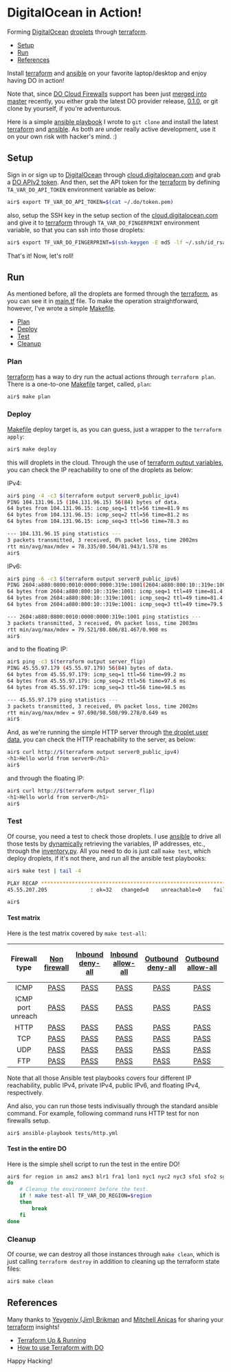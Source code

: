 # DigitalOcean in Action!

Forming [DigitalOcean](http://digitalocean.com)
[droplets](http://www.digitalocean.com/products/compute/)
through [terraform](http://terraform.io).

- [Setup](#setup)
- [Run](#run)
- [References](#references)

Install [terraform](http://terraform.io) and [ansible](http://ansible.com)
on your favorite laptop/desktop and enjoy having DO in action!

Note that, since [DO Cloud Firewalls](https://do.co/cloud-firewalls) support
has been just
[merged into master](https://github.com/terraform-providers/terraform-provider-digitalocean/pull/1)
recently, you either grab the latest DO provider release,
[0.1.0](https://github.com/terraform-providers/terraform-provider-digitalocean/blob/master/CHANGELOG.md#010-june-19-2017),
or git clone by yourself, if you're adventurous.

Here is a simple [ansible playbook](https://github.com/keinohguchi/arch-on-air/blob/master/guest.yml#L33-L39)
I wrote to `git clone` and install the latest [terraform](http://terraform.io)
and [ansible](http://ansible.com).  As both are under really active development,
use it on your own risk with hacker's mind. :)

## Setup

Sign in or sign up to [DigitalOcean](http://digitalocean.com) through
[cloud.digitalocean.com](https://cloud.digitalocean.com/registrations/new)
and grab a [DO APIv2 token](http://www.digitalocean.com/community/tutorials/how-to-use-the-digitalocean-api-v2).
And then, set the API token for the [terraform](http://terraform.io)
by defining `TA_VAR_DO_API_TOKEN` environment variable as below:

```sh
air$ export TF_VAR_DO_API_TOKEN=$(cat ~/.do/token.pem)
```

also, setup the SSH key in the setup section of the
[cloud.digitalocean.com](http://www.google.com/url?sa=t&rct=j&q=&esrc=s&source=web&cd=12&ved=0ahUKEwjy1Z-Gs6LUAhWP2YMKHdz3ChUQFghUMAs&url=https%3A%2F%2Fwww.digitalocean.com%2Fcommunity%2Ftutorials%2Fhow-to-set-up-ssh-keys--2&usg=AFQjCNGf2nqGqjoCm0fCqIV3mR-djWG8qA)
and give it to [terraform](http://terraform.io) through
`TA_VAR_DO_FINGERPRINT` environment variable, so that you can
ssh into those droplets:

```sh
air$ export TF_VAR_DO_FINGERPRINT=$(ssh-keygen -E md5 -lf ~/.ssh/id_rsa.pub|awk '{print $2}'|sed 's/MD5://')
```

That's it!  Now, let's roll!

## Run

As mentioned before, all the droplets are formed through
the [terraform](http://terraform.io), as you can see it
in [main.tf](main.tf) file.  To make the operation
straightforward, however, I've wrote a simple [Makefile](Makefile).

- [Plan](#plan)
- [Deploy](#deploy)
- [Test](#test)
- [Cleanup](#cleanup)

### Plan

[terraform](http://terraform.io) has a way to dry run the
actual actions through `terraform plan`.  There is a one-to-one
[Makefile](Makefile) target, called, `plan`:

```sh
air$ make plan
```

### Deploy

[Makefile](Makefile) deploy target is, as you can guess,
just a wrapper to the `terraform apply`:

```sh
air$ make deploy
```

this will droplets in the cloud.  Through the use
of [terraform output variables](outputs.tf), you can check the
IP reachability to one of the droplets as below:

IPv4:

```sh
air$ ping -4 -c3 $(terraform output server0_public_ipv4)
PING 104.131.96.15 (104.131.96.15) 56(84) bytes of data.
64 bytes from 104.131.96.15: icmp_seq=1 ttl=56 time=81.9 ms
64 bytes from 104.131.96.15: icmp_seq=2 ttl=56 time=81.2 ms
64 bytes from 104.131.96.15: icmp_seq=3 ttl=56 time=78.3 ms

--- 104.131.96.15 ping statistics ---
3 packets transmitted, 3 received, 0% packet loss, time 2002ms
rtt min/avg/max/mdev = 78.335/80.504/81.943/1.578 ms
air$
```
IPv6:

```sh
air$ ping -6 -c3 $(terraform output server0_public_ipv6)
PING 2604:a880:0800:0010:0000:0000:319e:1001(2604:a880:800:10::319e:1001) 56 data bytes
64 bytes from 2604:a880:800:10::319e:1001: icmp_seq=1 ttl=49 time=81.4 ms
64 bytes from 2604:a880:800:10::319e:1001: icmp_seq=2 ttl=49 time=81.4 ms
64 bytes from 2604:a880:800:10::319e:1001: icmp_seq=3 ttl=49 time=79.5 ms

--- 2604:a880:0800:0010:0000:0000:319e:1001 ping statistics ---
3 packets transmitted, 3 received, 0% packet loss, time 2003ms
rtt min/avg/max/mdev = 79.521/80.806/81.467/0.908 ms
air$
```

and to the floating IP:

```sh
air$ ping -c3 $(terraform output server_flip)
PING 45.55.97.179 (45.55.97.179) 56(84) bytes of data.
64 bytes from 45.55.97.179: icmp_seq=1 ttl=56 time=99.2 ms
64 bytes from 45.55.97.179: icmp_seq=2 ttl=56 time=97.6 ms
64 bytes from 45.55.97.179: icmp_seq=3 ttl=56 time=98.5 ms

--- 45.55.97.179 ping statistics ---
3 packets transmitted, 3 received, 0% packet loss, time 2002ms
rtt min/avg/max/mdev = 97.690/98.508/99.278/0.649 ms
air$
```

And, as we're running the simple HTTP server through
[the droplet user data](http://www.digitalocean.com/community/tutorials/an-introduction-to-droplet-metadata), you can check the HTTP
reachability to the server, as below:

```sh
air$ curl http://$(terraform output server0_public_ipv4)
<h1>Hello world from server0</h1>
air$
```

and through the floating IP:

```sh
air$ curl http://$(terraform output server_flip)
<h1>Hello world from server0</h1>
air$
```

### Test

Of course, you need a test to check those droplets.  I use
[ansible](http://ansible.com) to drive all those tests by
[dynamically](http://docs.ansible.com/ansible/intro_dynamic_inventory.html)
retrieving the variables, IP addresses, etc., through the
[inventory.py](inventory.py).  All you need to do is just
call `make test`, which deploy droplets, if it's not there,
and run all the ansible test playbooks:

```sh
air$ make test | tail -4

PLAY RECAP *********************************************************************
45.55.207.205              : ok=32   changed=0    unreachable=0    failed=0

air$
```

#### Test matrix

Here is the test matrix covered by `make test-all`:

| Firewall type | [Non firewall](main.tf) | [Inbound deny-all](firewalls/server/000-deny-all/main.tf) | [Inbound allow-all](firewalls/server/999-allow-all/main.tf) | [Outbound deny-all](firewalls/client/000-deny-all/main.tf) | [Outbound allow-all](firewalls/client/999-allow-all/main.tf) | [In/Out-bound deny-all](firewalls/both/000-deny-all/main.tf) | [In/Out-bound allow-all](firewalls/both/999-allow-all/main.tf) |
|:---:|:---:|:---:|:---:|:---:|:---:|:---:|:---:|
| ICMP | [PASS](tests/icmp.yml) | [PASS](firewalls/server/000-deny-all/tests/icmp.yml) | [PASS](firewalls/server/999-allow-all/tests/icmp.yml) | [PASS](firewalls/client/000-deny-all/tests/icmp.yml) | [PASS](firewalls/client/999-allow-all/tests/icmp.yml) | [PASS](firewalls/both/000-deny-all/tests/icmp.yml) | [PASS](firewalls/both/999-allow-all/tests/icmp.yml) |
| ICMP port unreach | [PASS](tests/icmp_port_unreach.yml) | [PASS](firewalls/server/000-deny-all/tests/icmp_port_unreach.yml) | [PASS](firewalls/server/999-allow-all/tests/icmp_port_unreach.yml) | [PASS](firewalls/client/000-deny-all/tests/icmp_port_unreach.yml) | [PASS](firewalls/client/999-allow-all/tests/icmp_port_unreach.yml) | [PASS](firewalls/both/000-deny-all/tests/icmp_port_unreach.yml) | [PASS](firewalls/both/999-allow-all/tests/icmp_port_unreach.yml) |
| HTTP | [PASS](tests/http.yml) | [PASS](firewalls/server/000-deny-all/tests/http.yml) | [PASS](firewalls/server/999-allow-all/tests/http.yml) | [PASS](firewalls/client/000-deny-all/tests/http.yml) | [PASS](firewalls/client/999-allow-all/tests/http.yml) | [PASS](firewalls/both/000-deny-all/tests/http.yml) | [PASS](firewalls/both/999-allow-all/tests/http.yml) |
| TCP | [PASS](tests/tcp.yml) | [PASS](firewalls/server/000-deny-all/tests/tcp.yml) | [PASS](firewalls/server/999-allow-all/tests/tcp.yml) | [PASS](firewalls/client/000-deny-all/tests/tcp.yml) | [PASS](firewalls/client/999-allow-all/tests/tcp.yml) | [PASS](firewalls/both/000-deny-all/tests/tcp.yml) | [PASS](firewalls/both/999-allow-all/tests/tcp.yml) |
| UDP | [PASS](tests/udp.yml) | [PASS](firewalls/server/000-deny-all/tests/udp.yml) | [PASS](firewalls/server/999-allow-all/tests/udp.yml) | [PASS](firewalls/client/000-deny-all/tests/udp.yml) | [PASS](firewalls/client/999-allow-all/tests/udp.yml) | [PASS](firewalls/both/000-deny-all/tests/udp.yml) | [PASS](firewalls/both/999-allow-all/tests/udp.yml) |
| FTP | [PASS](tests/ftp.yml) | [PASS](firewalls/server/000-deny-all/tests/ftp.yml) | [PASS](firewalls/server/999-allow-all/tests/ftp.yml) | [PASS](firewalls/client/000-deny-all/tests/ftp.yml) | [PASS](firewalls/client/999-allow-all/tests/ftp.yml) | [PASS](firewalls/both/000-deny-all/tests/ftp.yml) | [PASS](firewalls/both/999-allow-all/tests/ftp.yml) |

Note that all those Ansible test playbooks covers four different
IP reachability, public IPv4, private IPv4, public IPv6, and
floating IPv4, respectively.

And also, you can run those tests indivisually through the standard
ansible command.  For example, following command runs HTTP test for
non firewalls setup.

```sh
air$ ansible-playbook tests/http.yml
```

#### Test in the entire DO

Here is the simple shell script to run the test in the entire DO!

```sh
air$ for region in ams2 ams3 blr1 fra1 lon1 nyc1 nyc2 nyc3 sfo1 sfo2 sgp1 tor1
do
	# Cleanup the environment before the test.
	if ! make test-all TF_VAR_DO_REGION=$region
	then
		break
	fi
done
```

### Cleanup

Of course, we can destroy all those instances through `make clean`,
which is just calling `terraform destroy` in addition to cleaning
up the terraform state files:


```sh
air$ make clean
```

## References

Many thanks to [Yevgeniy (Jim) Brikman](http://www.ybrikman.com/) and
[Mitchell Anicas](http://twitter.com/thisismitch) for
sharing your [terraform](http://terraform.io) insights!

- [Terraform Up & Running](http://shop.oreilly.com/product/0636920061939.do)
- [How to use Terraform with DO](http://www.digitalocean.com/community/tutorials/how-to-use-terraform-with-digitalocean)

Happy Hacking!
